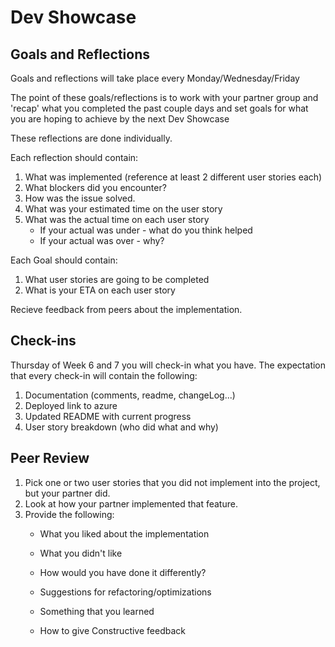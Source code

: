 # Dev Showcase


## Goals and Reflections
Goals and reflections will take place every Monday/Wednesday/Friday

The point of these goals/reflections is to work with your partner group
and 'recap' what you completed the past couple days and set goals for what 
you are hoping to achieve by the next Dev Showcase

These reflections are done individually.

Each reflection should contain:

1. What was implemented (reference at least 2 different user stories each)
2. What blockers did you encounter?
3. How was the issue solved. 
4. What was your estimated time on the user story
5. What was the actual time on each user story
	- If your actual was under - what do you think helped
	- If your actual was over - why?

Each Goal should contain:
1. What user stories are going to be completed
1. What is your ETA on each user story

Recieve feedback from peers about the implementation. 


## Check-ins

Thursday of Week 6 and 7 you will check-in what you have. 
The expectation that every check-in will contain the following:

1. Documentation (comments, readme, changeLog...)
2. Deployed link to azure
2. Updated README with current progress
4. User story breakdown (who did what and why)


## Peer Review
1. Pick one or two user stories that you did not implement into the project, 
but your partner did. 
2. Look at how your partner implemented that feature.
3. Provide the following:
	- What you liked about the implementation
	- What you didn't like
	- How would you have done it differently?
	- Suggestions for refactoring/optimizations
	- Something that you learned

	- How to give Constructive feedback
